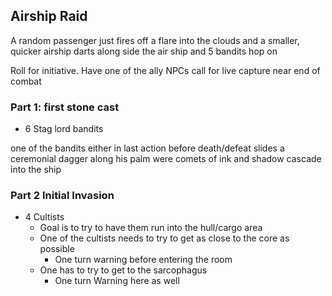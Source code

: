 
## Airship Raid
A random passenger just fires off a flare into the clouds and a smaller, quicker airship darts along side the air ship and 5 bandits hop on 

Roll for initiative. Have one of the ally NPCs call for live capture near end of combat 
### Part 1: first stone cast
- 6 Stag lord bandits

one of the bandits either in last action before death/defeat slides a ceremonial dagger along his palm were comets of ink and shadow cascade into the ship
### Part 2 Initial Invasion
- 4 Cultists
	- Goal is to try to have them run into the hull/cargo area
	- One of the cultists needs to try to get as close to the core as possible
		- One turn warning before entering the room
	- One has to try to get to the sarcophagus 
		- One turn Warning here as well